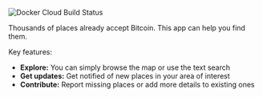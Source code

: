 ![Docker Cloud Build Status](https://img.shields.io/docker/cloud/build/bubelov/coins-android.svg)

Thousands of places already accept Bitcoin. This app can help you find them.

Key features:

- __Explore:__ You can simply browse the map or use the text search
- __Get updates:__ Get notified of new places in your area of interest
- __Contribute:__ Report missing places or add more details to existing ones

